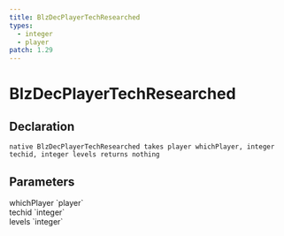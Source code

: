 ```yaml
---
title: BlzDecPlayerTechResearched
types:
  - integer
  - player
patch: 1.29
---
```


# BlzDecPlayerTechResearched

## Declaration

```
native BlzDecPlayerTechResearched takes player whichPlayer, integer techid, integer levels returns nothing
```

## Parameters
<dl>
  <dt>whichPlayer `player`</dt>
  <dd></dd>

  <dt>techid `integer`</dt>
  <dd></dd>

  <dt>levels `integer`</dt>
  <dd></dd>
</dl>